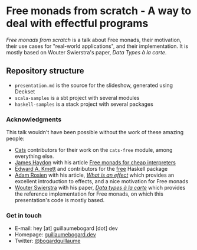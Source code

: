 # Free monads from scratch - A way to deal with effectful programs

*Free monads from scratch* is a talk about Free monads, their motivation, their use cases for
"real-world applications", and their implementation. It is mostly based on Wouter Swierstra's paper,
*Data Types à la carte*.

## Repository structure

- `presentation.md` is the source for the slideshow, generated using Deckset
- `scala-samples` is a sbt project with several modules
- `haskell-samples` is a stack project with several packages

### Acknowledgments

This talk wouldn't have been possible without the work of these amazing people:

- [Cats](https://github.com/typelevel/cats) contributors for their work on the `cats-free` module, among everything else.
- [James Haydon](https://www.linkedin.com/in/james-haydon-b2651066/) with his article [Free monads for cheap interpreters](https://www.tweag.io/blog/2018-02-05-free-monads/)
- [Edward A. Kmett](http://comonad.com/reader/) and contributors for the [free](https://hackage.haskell.org/package/free) Haskell package
- [Adam Rosien](https://twitter.com/arosien) with his article, [*What is an effect*](https://www.inner-product.com/posts/what-is-an-effect/) which provides
an excellent introduction to effects, and a nice motivation for Free monads
- [Wouter Swierstra](https://twitter.com/wouterswierstra) with his paper, [*Data types à la carte*](http://www.staff.science.uu.nl/~swier004/talks/2018-fp-ams.pdf)
which provides the reference implementation for Free monads, on which this presentation's code is mostly based.

### Get in touch

- E-mail: hey [at] guillaumebogard [dot] dev 
- Homepage: [guillaumebogard.dev](https://guillaumebogard.dev) 
- Twitter: [@bogardguillaume](https://twitter.com/bogardguillaume)

